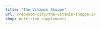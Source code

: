 ```yaml
---
title: "The Vitamin Shoppe"
url: /redwood-city/the-vitamin-shoppe-3/
shop: nutrition supplements
---
```


